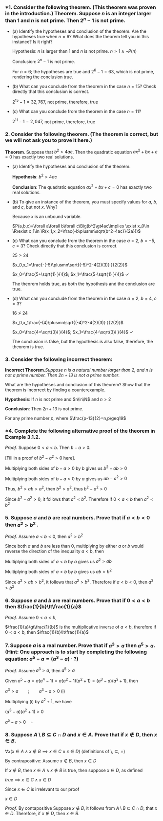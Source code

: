 ### \*1. Consider the following theorem. (This theorem was proven in the introduction.) Theorem. Suppose $n$ is an integer larger than $1$ and $n$ is not prime. Then $2^n − 1$ is not prime.

- (a) Identify the hypotheses and conclusion of the theorem. Are the hypotheses true when $n = 6$? What does the theorem tell you in this instance? Is it right?

  Hypothesis: $n$ is larger than 1 and $n$ is not prime. $n \gt 1 \land \neg P(n)$

  Conclusion: $2^n-1$ is not prime.

  For $n=6$; the hypotheses are true and $2^6-1=63$, which is not prime, rendering the conclusion true.

- (b) What can you conclude from the theorem in the case $n = 15$? Check directly that this conclusion is correct.

  $2^{15}-1=32,767$, not prime, therefore, true

- (c) What can you conclude from the theorem in the case $n = 11$?

  $2^{11}-1=2,047$, not prime, therefore, true

### 2. Consider the following theorem. (The theorem is correct, but we will not ask you to prove it here.)

**Theorem**. Suppose that $b^2 \gt 4ac$. Then the quadratic equation $ax^2 +
bx + c = 0$ has exactly two real solutions.

- (a) Identify the hypotheses and conclusion of the theorem.

  **Hypothesis**: $b^2\gt4ac$

  **Conclusion**: The quadratic equation $ax^2+bx+c=0$ has exactly two real solutions.

- (b) To give an instance of the theorem, you must specify values for $a$, $b$, and $c$, but not $x$. Why?

  Because $x$ is an unbound variable.

  $P(a,b,c)=\forall a\forall b\forall c\Big(b^2\gt4ac\implies \exist x_0\in \R\exist x_1\in \R(x_1,x_2=\frac{-b\plusmn\sqrt{b^2-4ac}}{2a}))$

- (c) What can you conclude from the theorem in the case $a = 2$, $b = −5$, $c = 3$? Check directly that this conclusion is correct.

  $25\gt24$

  $x_0,x_1=\frac{-(-5)\plusmn\sqrt{(-5)^2-4(2)(3)}  }{2(2)}$

  $x_0=\frac{5+\sqrt{1}  }{4}$; $x_1=\frac{5-\sqrt{1}  }{4}$ $\checkmark$

  The theorem holds true, as both the hypothesis and the conclusion are true.

- (d) What can you conclude from the theorem in the case $a = 2$, $b = 4$, $c = 3$?

  $16\ngtr24$

  $x_0,x_1\frac{-(4)\plusmn\sqrt{(-4)^2-4(2)(3)}  }{2(2)}$

  $x_0=\frac{4+\sqrt{3}i }{4}$; $x_1=\frac{4-\sqrt{3}i }{4}$ $\checkmark$

  The conclusion is false, but the hypothesis is also false, therefore, the theorem is true.

### 3. Consider the following incorrect theorem:

**Incorrect Theorem**._Suppose $n$ is a natural number larger than $2$, and $n$ is not a prime number. Then $2n + 13$ is not a prime number_.

What are the hypotheses and conclusion of this theorem? Show that
the theorem is incorrect by finding a counterexample.

**Hypothesis**: If $n$ is not prime and $n\in\N$ and $n\gt2$

**Conclusion**: Then $2n+13$ is not prime.

For any prime number $p$, where $\frac{p-13}{2}=n,p\geq19$

### \*4. Complete the following alternative proof of the theorem in Example 3.1.2.

_Proof_. Suppose $0\lt a\lt b$. Then $b-a\gt 0$.

[Fill in a proof of $b^2-a^2\gt 0$ here].

Multiplying both sides of $b-a\gt 0$ by $b$ gives us $b^2-ab\gt 0$

Multiplying both sides of $b-a\gt 0$ by $a$ gives us $ab-a^2\gt 0$

Thus, $b^2 \gt ab \gt a^2$, then $b^2\gt a^2$, thus $b^2-a^2\gt0$

Since $b^2-a^2\gt 0$, it follows that $a^2\lt b^2$. Therefore if $0\lt a \lt b$ then $a^2\lt b^2$

### 5. Suppose $a$ and $b$ are real numbers. Prove that if $a \lt b \lt 0$ then $a^2 \gt b^2$ .

_Proof_. Assume $a\lt b \lt 0$, then $a^2\gt b^2$

Since both $a$ and $b$ are less than $0$, multiplying by either $a$ or $b$ would reverse the direction of the inequality $a \lt b$, then

Multiplying both sides of $a \lt b$ by $a$ gives us $a^2 > ab$

Multiplying both sides of $a \lt b$ by $b$ gives us $ab > b^2$

Since $a^2 \gt ab \gt b^2$, it follows that $a^2 > b^2$. Therefore if $a\lt b \lt 0$, then $a^2\gt b^2$

### 6. Suppose $a$ and $b$ are real numbers. Prove that if $0\lt a \lt b$ then $\frac{1}{b}\lt\frac{1}{a}$

_Proof_. Assume $0 \lt a \lt b$,

$\frac{1}{a}\gt\frac{1}{b}$ is the multiplicative inverse of $a \lt b$, therefore if $0 \lt a \lt b$, then $\frac{1}{b}\lt\frac{1}{a}$

### 7. Suppose $a$ is a real number. Prove that if $a^3 \gt a$ then $a^5 \gt a$. (Hint: One approach is to start by completing the following equation: $a^5-a = (a^3-a)\cdot ?$)

_Proof_. Assume $a^3\gt a$, then $a^5\gt a$

Given $a^5-a=a(a^4-1)=a(a^2-1)(a^2+1)=(a^3-a)(a^2+1)$, then

$a^3\gt a\qquad ; \qquad a^3-a>0\text{ (i)}$

Multipliying (i) by $a^2+1$, we have

$(a^3-a)(a^2+1)\gt 0$

$a^5-a\gt 0 \quad \square$

### 8. Suppose $A \setminus B \subseteq C \cap D$ and $x \in A$. Prove that if $x\notin D$, then $x \in B$.

$\forall x \Bigg(x\in A \land x \notin B \implies x \in C \land x \in D\Bigg)$ (definitions of $\setminus$, $\subseteq$, $\cap$)

By contrapositive: Assume $x \notin B$, then $x \in D$

If $x\notin B$, then $x\in A \land x\notin B$ is true, then suppose $x \in D$, as defined

$true \implies x\in C \land x \in D$

Since $x \in C$ is irrelevant to our proof

$x \in D$

_Proof_. By contapositive Suppose $x \notin B$, it follows from $A \setminus B \subseteq C \cap D$, that $x \in D$.
Therefore, if $x \notin D$, then $x \in B$.
